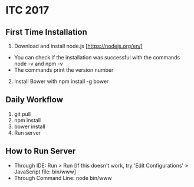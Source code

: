 ITC 2017
========

First Time Installation
-----------------------
1) Download and install node.js [https://nodejs.org/en/]
- You can check if the installation was successful with the commands node -v and npm -v
- The commands print the version number
2) Install Bower with npm install -g bower

Daily Workflow
----------------
1) git pull
2) npm install
3) bower install
4) Run server

How to Run Server
-----------------
- Through IDE: Run > Run [If this doesn't work, try 'Edit Configurations' > JavaScript file: bin/www]
- Through Command Line: node bin/www
